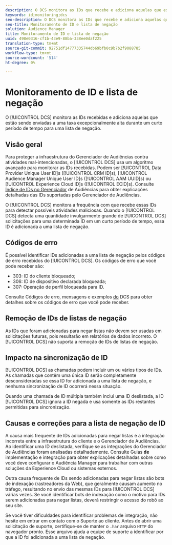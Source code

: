 ```yaml
---
description: O DCS monitora as IDs que recebe e adiciona aquelas que estão sendo enviadas a uma taxa excepcionalmente alta durante um curto período de tempo para uma lista de negação.
keywords: id;monitoring;dcs
seo-description: O DCS monitora as IDs que recebe e adiciona aquelas que estão sendo enviadas a uma taxa excepcionalmente alta durante um curto período de tempo para uma lista de negação.
seo-title: Monitoramento de ID e lista de negação
solution: Audience Manager
title: Monitoramento de ID e lista de negação
uuid: 498e0316-cf1b-43e9-88ba-338ee0daf225
translation-type: tm+mt
source-git-commit: 92751df14777335744db69bfb0c9b7b2f9088785
workflow-type: tm+mt
source-wordcount: '514'
ht-degree: 0%

---
```



# Monitoramento de ID e lista de negação

O [!UICONTROL DCS] monitora as IDs recebidas e adiciona aquelas que estão sendo enviadas a uma taxa excepcionalmente alta durante um curto período de tempo para uma lista de negação.

## Visão geral

Para proteger a infraestrutura do Gerenciador de Audiências contra atividades mal-intencionadas, o [!UICONTROL DCS] usa um algoritmo avançado para monitorar as IDs recebidas. Podem ser [!UICONTROL Data Provider Unique User ID]s ([!UICONTROL CRM ID]s), [!UICONTROL Audience Manager Unique User ID]s ([!UICONTROL AAM UUID]s) ou [!UICONTROL Experience Cloud ID]s ([!UICONTROL ECID]s). Consulte [Índice de IDs no Gerenciador](../../../reference/ids-in-aam.md) de Audiências para obter explicações detalhadas das IDs suportadas pelo Gerenciador de Audiências.

O [!UICONTROL DCS] monitora a frequência com que recebe essas IDs para detectar possíveis atividades maliciosas. Quando o [!UICONTROL DCS] detecta uma quantidade invulgarmente grande de [!UICONTROL DCS] solicitações para uma determinada ID em um curto período de tempo, essa ID é adicionada a uma lista de negação.

## Códigos de erro

É possível identificar IDs adicionadas a uma lista de negação pelos códigos de erro recebidos do [!UICONTROL DCS]. Os códigos de erro que você pode receber são:

* 303: ID do cliente bloqueado;
* 306: ID de dispositivo declarada bloqueada;
* 307: Operação de perfil bloqueada para ID.

Consulte Códigos de erro, mensagens e exemplos [do](dcs-error-codes.md) DCS para obter detalhes sobre os códigos de erro que você pode receber.

## Remoção de IDs de listas de negação

As IDs que foram adicionadas para negar listas não devem ser usadas em solicitações futuras, pois resultarão em relatórios de dados incorreto. O [!UICONTROL DCS] não suporta a remoção de IDs de listas de negação.

## Impacto na sincronização de ID

[!UICONTROL DCS] as chamadas podem incluir um ou vários tipos de IDs. As chamadas que contêm uma única ID serão completamente desconsideradas se essa ID for adicionada a uma lista de negação, e nenhuma sincronização de ID ocorrerá nessa situação.

Quando uma chamada de ID múltipla também inclui uma ID deslistada, a ID [!UICONTROL DCS] ignora a ID negada e usa somente as IDs restantes permitidas para sincronização.

## Causas e correções para a lista de negação de ID

A causa mais frequente de IDs adicionadas para negar listas é a integração incorreta entre a infraestrutura do cliente e o Gerenciador de Audiências. Ao identificar uma ID deslistada, verifique se as integrações do Gerenciador de Audiências foram analisadas detalhadamente. Consulte Guias **de** implementação e integração para obter explicações detalhadas sobre como você deve configurar o Audiência Manager para trabalhar com outras soluções da Experience Cloud ou sistemas externos.

Outra causa frequente de IDs sendo adicionadas para negar listas são bots de indexação (rastreadores da Web), que geralmente causam aumento no tráfego, resultando no envio das mesmas IDs para [!UICONTROL DCS] várias vezes. Se você identificar bots de indexação como o motivo para IDs serem adicionadas para negar listas, deverá restringir o acesso do robô ao seu site.

Se você tiver dificuldades para identificar problemas de integração, não hesite em entrar em contato com o Suporte ao cliente. Antes de abrir uma solicitação de suporte, certifique-se de manter o `.har` arquivo `HTTP` do navegador pronto. Esse arquivo ajuda a equipe de suporte a identificar por que a ID foi adicionada a uma lista de negação.